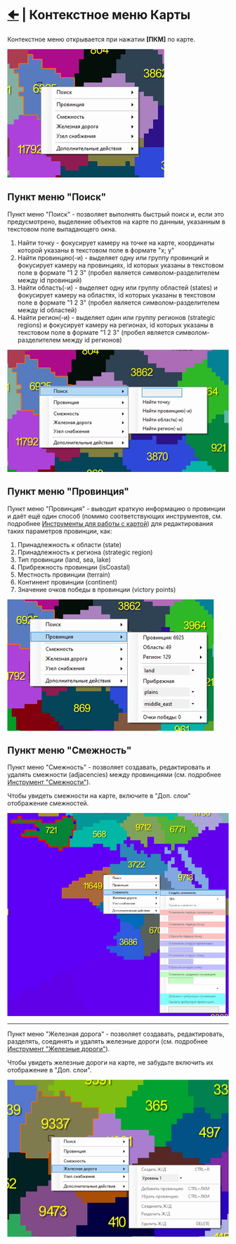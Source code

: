 # [🠈](../lang=ru.md) | Контекстное меню Карты

Контекстное меню открывается при нажатии **[ПКМ]** по карте.

![alt text](_images/context_menu_lang=ru.jpg)

## Пункт меню "Поиск"

Пункт меню "Поиск" - позволяет выполнять быстрый поиск и, если это предусмотрено, выделение объектов на карте по данным, указанным в текстовом поле выпадающего окна.

1. Найти точку - фокусирует камеру на точке на карте, координаты которой указаны в текстовом поле в формате "x; y"
2. Найти провинцию(-и) - выделяет одну или группу провинций и фокусирует камеру на провинциях, id которых указаны в текстовом поле в формате "1 2 3" (пробел является символом-разделителем между id провинций)
3. Найти область(-и) - выделяет одну или группу областей (states) и фокусирует камеру на областях, id которых указаны в текстовом поле в формате "1 2 3" (пробел является символом-разделителем между id областей)
4. Найти регион(-и) - выделяет один или группу регионов (strategic regions) и фокусирует камеру на регионах, id которых указаны в текстовом поле в формате "1 2 3" (пробел является символом-разделителем между id регионов)

![alt text](_images/context_menu_search_lang=ru.jpg)

## Пункт меню "Провинция"

Пункт меню "Провинция" - выводит краткую информацию о провинции и даёт ещё один способ (помимо соответствующих инструментов, см. подробнее [Инструменты для работы с картой](/tools/map/lang=ru.md)) для редактирования таких параметров провинции, как:
1. Принадлежность к области (state)
2. Принадлежность к региона (strategic region)
3. Тип провинции (land, sea, lake)
4. Прибрежность провинции (isCoastal)
5. Местность провинции (terrain)
6. Континент провинции (continent)
7. Значение очков победы в провинции (victory points)

![alt text](_images/context_menu_province_lang=ru.jpg)


## Пункт меню "Смежность"

Пункт меню "Смежность" - позволяет создавать, редактировать и удалять смежности (adjacencies) между провинциями (см. подробнее [Инструмент "Смежности"](/tools/map/advanced/supply_hubs/lang=ru.md)).

Чтобы увидеть смежности на карте, включите в "Доп. слои" отображение смежностей.

![alt text](_images/context_menu_adjacency_lang=ru.jpg)


---
Пункт меню "Железная дорога" - позволяет создавать, редактировать, разделять, соединять и удалять железные дороги (см. подробнее [Инструмент "Железные дороги"](/tools/map/advanced/railways/lang=ru.md)). 

Чтобы увидеть железные дороги на карте, не забудьте включить их отображение в "Доп. слои".

![alt text](_images/context_menu_railway_lang=ru.jpg)